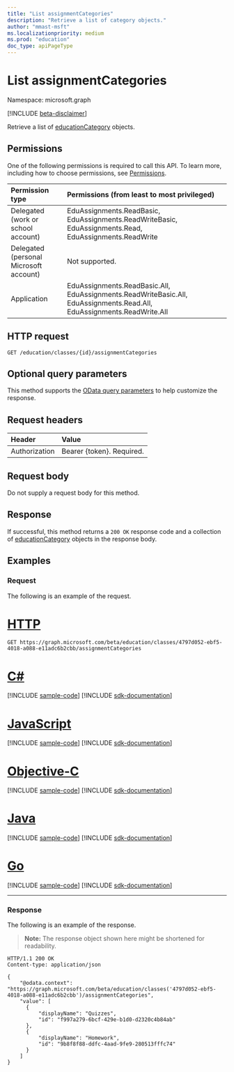 ```yaml
---
title: "List assignmentCategories"
description: "Retrieve a list of category objects."
author: "mmast-msft"
ms.localizationpriority: medium
ms.prod: "education"
doc_type: apiPageType
---
```


# List assignmentCategories

Namespace: microsoft.graph

[!INCLUDE [beta-disclaimer](../../includes/beta-disclaimer.md)]

Retrieve a list of [educationCategory](../resources/educationcategory.md) objects.

## Permissions

One of the following permissions is required to call this API. To learn more, including how to choose permissions, see [Permissions](/graph/permissions-reference).

| Permission type                        | Permissions (from least to most privileged)                                                            |
| :------------------------------------- | :----------------------------------------------------------------------------------------------------- |
| Delegated (work or school account)     | EduAssignments.ReadBasic, EduAssignments.ReadWriteBasic, EduAssignments.Read, EduAssignments.ReadWrite |
| Delegated (personal Microsoft account) | Not supported.                                                                                         |
| Application                            | EduAssignments.ReadBasic.All, EduAssignments.ReadWriteBasic.All, EduAssignments.Read.All, EduAssignments.ReadWrite.All |

## HTTP request

<!-- { "blockType": "ignored" } -->
```http
GET /education/classes/{id}/assignmentCategories
```

## Optional query parameters

This method supports the [OData query parameters](/graph/query-parameters) to help customize the response.

## Request headers

| Header        | Value                     |
| :------------ | :------------------------ |
| Authorization | Bearer {token}. Required. |

## Request body

Do not supply a request body for this method.

## Response

If successful, this method returns a `200 OK` response code and a collection of [educationCategory](../resources/educationcategory.md) objects in the response body.

## Examples

### Request

The following is an example of the request.


# [HTTP](#tab/http)
<!-- {
  "blockType": "request",
  "sampleKeys": ["4797d052-ebf5-4018-a088-e11adc6b2cbb"],
  "name": "get_class_categories"
}-->

```msgraph-interactive
GET https://graph.microsoft.com/beta/education/classes/4797d052-ebf5-4018-a088-e11adc6b2cbb/assignmentCategories
```
# [C#](#tab/csharp)
[!INCLUDE [sample-code](../includes/snippets/csharp/get-class-categories-csharp-snippets.md)]
[!INCLUDE [sdk-documentation](../includes/snippets/snippets-sdk-documentation-link.md)]

# [JavaScript](#tab/javascript)
[!INCLUDE [sample-code](../includes/snippets/javascript/get-class-categories-javascript-snippets.md)]
[!INCLUDE [sdk-documentation](../includes/snippets/snippets-sdk-documentation-link.md)]

# [Objective-C](#tab/objc)
[!INCLUDE [sample-code](../includes/snippets/objc/get-class-categories-objc-snippets.md)]
[!INCLUDE [sdk-documentation](../includes/snippets/snippets-sdk-documentation-link.md)]

# [Java](#tab/java)
[!INCLUDE [sample-code](../includes/snippets/java/get-class-categories-java-snippets.md)]
[!INCLUDE [sdk-documentation](../includes/snippets/snippets-sdk-documentation-link.md)]

# [Go](#tab/go)
[!INCLUDE [sample-code](../includes/snippets/go/get-class-categories-go-snippets.md)]
[!INCLUDE [sdk-documentation](../includes/snippets/snippets-sdk-documentation-link.md)]

---


### Response

The following is an example of the response. 

>**Note:** The response object shown here might be shortened for readability.

<!-- {
  "blockType": "response",
  "truncated": true,
  "@odata.type": "microsoft.graph.educationCategory",
  "isCollection": true
} -->

```http
HTTP/1.1 200 OK
Content-type: application/json

{
    "@odata.context": "https://graph.microsoft.com/beta/education/classes('4797d052-ebf5-4018-a088-e11adc6b2cbb')/assignmentCategories",
    "value": [
      {
          "displayName": "Quizzes",
          "id": "f997a279-6bcf-429e-b1d0-d2320c4b84ab"
      },
      {
          "displayName": "Homework",
          "id": "9b8f8f88-ddfc-4aad-9fe9-280513fffc74"
      }
    ]
}
```

<!-- uuid: 8fcb5dbc-d5aa-4681-8e31-b001d5168d79
2015-10-25 14:57:30 UTC -->
<!--
{
  "type": "#page.annotation",
  "description": "List categories",
  "keywords": "",
  "section": "documentation",
  "tocPath": "",
  "suppressions": []
}
-->

